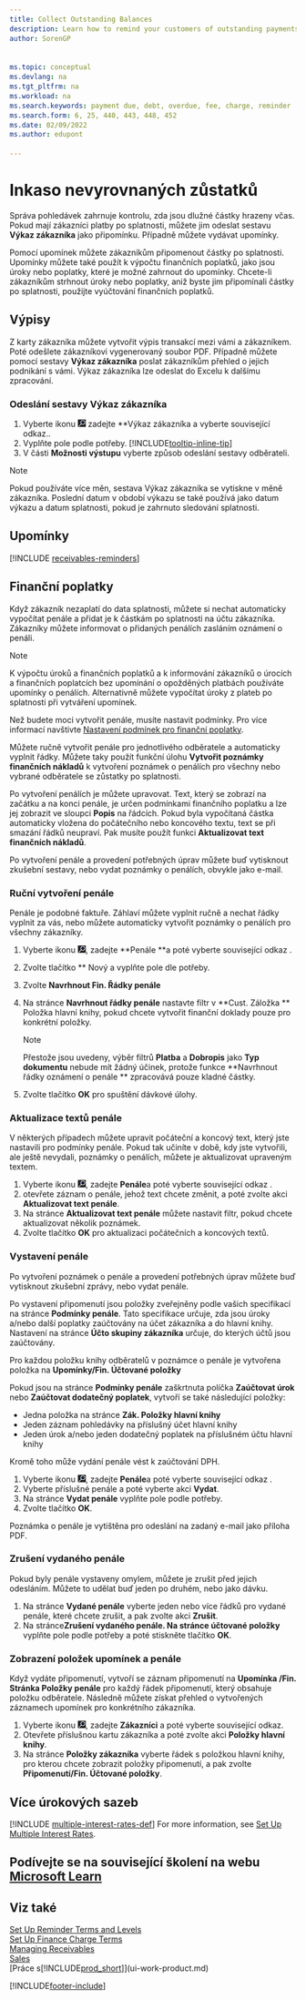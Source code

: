 ```yaml
---
title: Collect Outstanding Balances
description: Learn how to remind your customers of outstanding payments. Send a customer statement, issue a reminder, or send a finance charge memo.
author: SorenGP


ms.topic: conceptual
ms.devlang: na
ms.tgt_pltfrm: na
ms.workload: na
ms.search.keywords: payment due, debt, overdue, fee, charge, reminder
ms.search.form: 6, 25, 440, 443, 448, 452
ms.date: 02/09/2022
ms.author: edupont

---
```

# Inkaso nevyrovnaných zůstatků

Správa pohledávek zahrnuje kontrolu, zda jsou dlužné částky hrazeny včas. Pokud mají zákazníci platby po splatnosti, můžete jim odeslat sestavu **Výkaz zákazníka** jako připomínku. Případně můžete vydávat upomínky.

Pomocí upomínek můžete zákazníkům připomenout částky po splatnosti. Upomínky můžete také použít k výpočtu finančních poplatků, jako jsou úroky nebo poplatky, které je možné zahrnout do upomínky. Chcete-li zákazníkům strhnout úroky nebo poplatky, aniž byste jim připomínali částky po splatnosti, použijte vyúčtování finančních poplatků.

## Výpisy

Z karty zákazníka můžete vytvořit výpis transakcí mezi vámi a zákazníkem. Poté odešlete zákazníkovi vygenerovaný soubor PDF. Případně můžete pomocí sestavy **Výkaz zákazníka** poslat zákazníkům přehled o jejich podnikání s vámi. Výkaz zákazníka lze odeslat do Excelu k dalšímu zpracování.

### Odeslání sestavy Výkaz zákazníka

1. Vyberte ikonu ![Žárovky, která otevře funkci Řekněte mi ](media/ui-search/search_small.png "Řekněte mi, co chcete dělat") zadejte **Výkaz zákazníka <x5/> a vyberte související odkaz..
2. Vyplňte pole podle potřeby. [!INCLUDE[tooltip-inline-tip](includes/tooltip-inline-tip_md.md)]
3. V části **Možnosti výstupu** vyberte způsob odeslání sestavy odběrateli.

> [!NOTE]
> Pokud používáte více měn, sestava Výkaz zákazníka se vytiskne v  měně zákazníka. Poslední datum v období výkazu se také používá jako datum výkazu a datum splatnosti, pokud je zahrnuto sledování splatnosti.

## Upomínky

[!INCLUDE [receivables-reminders](includes/receivables-reminders.md)]

## Finanční poplatky

Když zákazník nezaplatí do data splatnosti, můžete si nechat automaticky vypočítat penále a přidat je k částkám po splatnosti na účtu zákazníka. Zákazníky můžete informovat o přidaných penálích zasláním oznámení o penáli.

> [!NOTE]  
> K výpočtu úroků a finančních poplatků a k informování zákazníků o úrocích a finančních poplatcích bez upomínání o opožděných platbách používáte upomínky o penálích. Alternativně můžete vypočítat úroky z plateb po splatnosti při vytváření upomínek.

Než budete moci vytvořit penále, musíte nastavit podmínky. Pro více informací navštivte [Nastavení podmínek pro finanční poplatky](finance-setup-finance-charges.md).

Můžete ručně vytvořit penále pro jednotlivého odběratele a automaticky vyplnit řádky. Můžete taky použít funkční úlohu **Vytvořit poznámky finančních nákladů** k vytvoření poznámek o penálích pro všechny nebo vybrané odběratele se zůstatky po splatnosti.

Po vytvoření penálích je můžete upravovat. Text, který se zobrazí na začátku a na konci penále, je určen podmínkami finančního poplatku a lze jej zobrazit ve sloupci **Popis** na řádcích. Pokud byla vypočítaná částka automaticky vložena do počátečního nebo koncového textu, text se při smazání řádků neupraví. Pak musíte použít funkci **Aktualizovat text finančních nákladů**.

Po vytvoření penále a provedení potřebných úprav můžete buď vytisknout zkušební sestavy, nebo vydat poznámky o penálích, obvykle jako e-mail.

### Ruční vytvoření penále

Penále je podobné faktuře. Záhlaví můžete vyplnit ručně a nechat řádky vyplnit za vás, nebo můžete automaticky vytvořit poznámky o penálích pro všechny zákazníky.

1. Vyberte ikonu ![Žárovky, která otevře funkci Řekněte mi 2.](media/ui-search/search_small.png "Řekněte mi, co chcete udělat"), zadejte **Penále **a poté vyberte související odkaz .
2. Zvolte tlačítko ** Nový<x2/> a vyplňte pole dle potřeby.
3. Zvolte **Navrhnout Fin. Řádky penále**
4. Na stránce **Navrhnout řádky penále** nastavte filtr v **Cust. Záložka ** Položka hlavní knihy, pokud chcete vytvořit finanční doklady pouze pro konkrétní položky.

   > [!NOTE]
   > Přestože jsou uvedeny, výběr filtrů **Platba** a **Dobropis** jako **Typ dokumentu** nebude mít žádný účinek, protože funkce **Navrhnout řádky oznámení o penále ** zpracovává pouze kladné částky.
5. Zvolte tlačítko **OK** pro spuštění dávkové úlohy.

### Aktualizace textů penále
V některých případech můžete upravit počáteční a koncový text, který jste nastavili pro podmínky penále. Pokud tak učiníte v době, kdy jste vytvořili, ale ještě nevydali, poznámky o penálích, můžete je aktualizovat upraveným textem.

1. Vyberte ikonu ![Žárovky, která otevře funkci Řekněte mi 3.](media/ui-search/search_small.png "Řekněte mi, co chcete udělat"), zadejte **Penále**a poté vyberte související odkaz .
2. otevřete záznam o penále, jehož text chcete změnit, a poté zvolte akci **Aktualizovat text penále**.
3. Na stránce **Aktualizovat text penále** můžete nastavit filtr, pokud chcete aktualizovat několik poznámek.
4. Zvolte tlačítko **OK** pro aktualizaci počátečních a koncových textů.

### Vystavení penále
Po vytvoření poznámek o penále a provedení potřebných úprav můžete buď vytisknout zkušební zprávy, nebo vydat penále.

Po vystavení připomenutí jsou položky zveřejněny podle vašich specifikací na stránce **Podmínky penále**. Tato specifikace určuje, zda jsou úroky a/nebo další poplatky zaúčtovány na účet zákazníka a do hlavní knihy. Nastavení na stránce **Účto skupiny zákazníka** určuje, do kterých účtů jsou zaúčtovány.

Pro každou položku knihy odběratelů v poznámce o penále je vytvořena položka na **Upomínky/Fin. Účtované položky**

Pokud jsou na stránce **Podmínky penále** zaškrtnuta políčka **Zaúčtovat úrok** nebo **Zaúčtovat dodatečný poplatek**, vytvoří se také následující položky:

- Jedna položka na stránce **Zák. Položky hlavní knihy**
- Jeden záznam pohledávky na příslušný účet hlavní knihy
- Jeden úrok a/nebo jeden dodatečný poplatek na příslušném účtu hlavní knihy

Kromě toho může vydání penále vést k zaúčtování DPH.

1. Vyberte ikonu ![Žárovky, která otevře funkci Řekněte mi 4.](media/ui-search/search_small.png "Řekněte mi, co chcete udělat"), zadejte **Penále**a poté vyberte související odkaz .
2. Vyberte příslušné penále a poté vyberte akci **Vydat**.
3. Na stránce **Vydat penále** vyplňte pole podle potřeby.
4. Zvolte tlačítko **OK**.

Poznámka o penále je vytištěna pro odeslání na zadaný e-mail jako příloha PDF.

### Zrušení vydaného penále
Pokud byly penále vystaveny omylem, můžete je zrušit před jejich odesláním. Můžete to udělat buď jeden po druhém, nebo jako dávku.
1. Na stránce **Vydané penále** vyberte jeden nebo více řádků pro vydané penále, které chcete zrušit, a pak zvolte akci **Zrušit**.
2. Na stránce**Zrušení vydaného penále. Na stránce účtované položky** vyplňte pole podle potřeby a poté stiskněte tlačítko **OK**.

### Zobrazení položek upomínek a penále
Když vydáte připomenutí, vytvoří se záznam připomenutí na **Upomínka /Fin. Stránka Položky penále** pro každý řádek připomenutí, který obsahuje položku odběratele. Následně můžete získat přehled o vytvořených záznamech upomínek pro konkrétního zákazníka.
1. Vyberte ikonu ![Žárovky, která otevře funkci Řekněte mi.](media/ui-search/search_small.png "Řekněte mi, co chcete dělat"), zadejte **Zákazníci** a poté vyberte související odkaz.
2. Otevřete příslušnou kartu zákazníka a poté zvolte akci **Položky hlavní knihy**.
3. Na stránce **Položky zákazníka** vyberte řádek s položkou hlavní knihy, pro kterou chcete zobrazit položky připomenutí, a pak zvolte **Připomenutí/Fin. Účtované položky**.

## Více úrokových sazeb

[!INCLUDE [multiple-interest-rates-def](includes/multiple-interest-rates-def.md)] For more information, see [Set Up Multiple Interest Rates](finance-how-to-set-up-multiple-interest-rates.md).

## Podívejte se na související školení na webu [Microsoft Learn](/learn/paths/process-financial-periodic-activities-dynamics-365-business-central/)

## Viz také

 [Set Up Reminder Terms and Levels ](finance-setup-reminders.md)  
[Set Up Finance Charge Terms](finance-setup-finance-charges.md)  
[Managing Receivables](receivables-manage-receivables.md)  
[Sales](sales-manage-sales.md)  
[Práce s[!INCLUDE[prod_short](includes/prod_short.md)]](ui-work-product.md)


[!INCLUDE[footer-include](includes/footer-banner.md)]